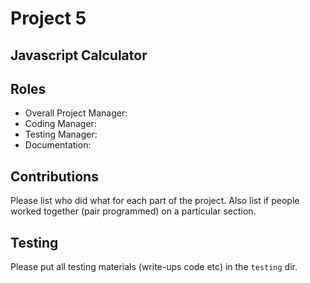 # Project 5
## Javascript Calculator

## Roles
* Overall Project Manager:
* Coding Manager:
* Testing Manager:
* Documentation:

## Contributions
Please list who did what for each part of the project.
Also list if people worked together (pair programmed) on a particular section.

## Testing
Please put all testing materials (write-ups code etc) in the `testing` dir.
